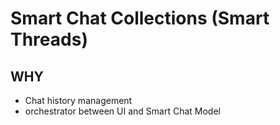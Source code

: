# Smart Chat Collections (Smart Threads)

## WHY
- Chat history management
- orchestrator between UI and Smart Chat Model
